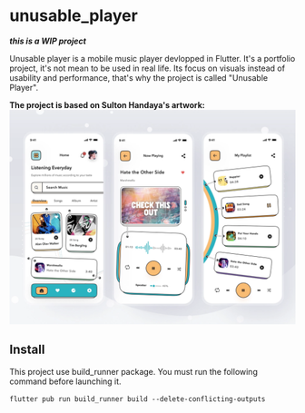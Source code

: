 # unusable_player

***this is a WIP project***

Unusable player is a mobile music player devlopped in Flutter.
It's a portfolio project, it's not mean to be used in real life.
Its focus on visuals instead of usability and performance, that's why the project is called "Unusable Player".


**The project is based on Sulton Handaya's artwork:**
![artwork](readme/original_artwork_by_sulton_handaya.webp)


## Install

This project use build_runner package. You must run the following command before launching it.
```
flutter pub run build_runner build --delete-conflicting-outputs
```